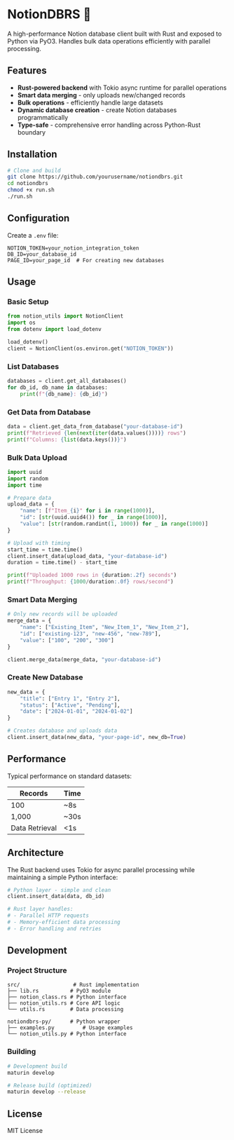 # NotionDBRS 🦀

A high-performance Notion database client built with Rust and exposed to Python via PyO3. Handles bulk data operations efficiently with parallel processing.

## Features

- **Rust-powered backend** with Tokio async runtime for parallel operations
- **Smart data merging** - only uploads new/changed records
- **Bulk operations** - efficiently handle large datasets
- **Dynamic database creation** - create Notion databases programmatically
- **Type-safe** - comprehensive error handling across Python-Rust boundary

## Installation

```bash
# Clone and build
git clone https://github.com/yourusername/notiondbrs.git
cd notiondbrs
chmod +x run.sh
./run.sh
```

## Configuration

Create a `.env` file:

```env
NOTION_TOKEN=your_notion_integration_token
DB_ID=your_database_id
PAGE_ID=your_page_id  # For creating new databases
```

## Usage

### Basic Setup

```python
from notion_utils import NotionClient
import os
from dotenv import load_dotenv

load_dotenv()
client = NotionClient(os.environ.get("NOTION_TOKEN"))
```

### List Databases

```python
databases = client.get_all_databases()
for db_id, db_name in databases:
    print(f"{db_name}: {db_id}")
```

### Get Data from Database

```python
data = client.get_data_from_database("your-database-id")
print(f"Retrieved {len(next(iter(data.values())))} rows")
print(f"Columns: {list(data.keys())}")
```

### Bulk Data Upload

```python
import uuid
import random
import time

# Prepare data
upload_data = {
    "name": [f"Item_{i}" for i in range(1000)],
    "id": [str(uuid.uuid4()) for _ in range(1000)],
    "value": [str(random.randint(1, 1000)) for _ in range(1000)]
}

# Upload with timing
start_time = time.time()
client.insert_data(upload_data, "your-database-id")
duration = time.time() - start_time

print(f"Uploaded 1000 rows in {duration:.2f} seconds")
print(f"Throughput: {1000/duration:.0f} rows/second")
```

### Smart Data Merging

```python
# Only new records will be uploaded
merge_data = {
    "name": ["Existing_Item", "New_Item_1", "New_Item_2"],
    "id": ["existing-123", "new-456", "new-789"],
    "value": ["100", "200", "300"]
}

client.merge_data(merge_data, "your-database-id")
```

### Create New Database

```python
new_data = {
    "title": ["Entry 1", "Entry 2"],
    "status": ["Active", "Pending"],
    "date": ["2024-01-01", "2024-01-02"]
}

# Creates database and uploads data
client.insert_data(new_data, "your-page-id", new_db=True)
```

## Performance

Typical performance on standard datasets:

| Records | Time 
|---------|------|
| 100 | ~8s | 
| 1,000 | ~30s |
| Data Retrieval | <1s |


## Architecture

The Rust backend uses Tokio for async parallel processing while maintaining a simple Python interface:

```python
# Python layer - simple and clean
client.insert_data(data, db_id)

# Rust layer handles:
# - Parallel HTTP requests
# - Memory-efficient data processing
# - Error handling and retries
```

## Development

### Project Structure

```
src/                 # Rust implementation
├── lib.rs          # PyO3 module
├── notion_class.rs # Python interface
├── notion_utils.rs # Core API logic
└── utils.rs        # Data processing

notiondbrs-py/      # Python wrapper
├── examples.py         # Usage examples
└── notion_utils.py # Python interface
```

### Building

```bash
# Development build
maturin develop

# Release build (optimized)
maturin develop --release
```

## License

MIT License